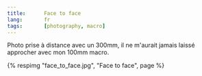 ```yaml
---
title:      Face to face
lang:       fr
tags:       [photography, macro]
---
```


Photo prise à distance avec un 300mm, il ne m'aurait jamais laissé approcher avec mon 100mm macro.

{% respimg "face_to_face.jpg", "Face to face", page %}
